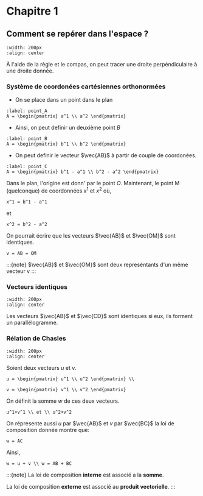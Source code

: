 # Chapitre 1 

## Comment se repérer dans l'espace ?

```{image} ./img/image1.png
:width: 200px
:align: center
```

À l'aide de la règle et le compas, on peut tracer une droite perpéndiculaire à une droite donnée.

### Système de coordonées cartésiennes orthonormées

- On se place dans un point dans le plan

```{math}
:label: point_A
A = \begin{pmatrix} a^1 \\ a^2 \end{pmatrix}
```

- Ainsi, on peut definir un deuxième point $B$

```{math}
:label: point_B
A = \begin{pmatrix} b^1 \\ b^2 \end{pmatrix}
```

- On peut definir le vecteur $\vec{AB}$ à partir de couple de coordonées.

```{math}
:label: point_C
A = \begin{pmatrix} b^1 - a^1 \\ b^2 - a^2 \end{pmatrix}
```

Dans le plan, l'origine est donn' par le point $O$. Maintenant, le point M (quelconque) de coordonnées $x^1$ et $x^2$ où,

```{math}
x^1 = b^1 - a^1
```

et 

```{math}
x^2 = b^2 - a^2
```

On pourrait écrire que les vecteurs $\vec{AB}$ et $\vec{OM}$ sont identiques.

```{math}
v = AB = OM
```

:::{note}
$\vec{AB}$ et $\vec{OM}$ sont deux represéntants d'un même vecteur v
:::

### Vecteurs identiques

```{image} ./img/image2.png
:width: 200px
:align: center
```

Les vecteurs $\vec{AB}$ et $\vec{CD}$ sont identiques si eux, ils forment un parallélogramme.


### Rélation de Chasles

```{image} ./img/image3.png
:width: 200px
:align: center
```

Soient deux vecteurs $u$ et $v$.

```{math}
u = \begin{pmatrix} u^1 \\ u^2 \end{pmatrix} \\

v = \begin{pmatrix} v^1 \\ v^2 \end{pmatrix}
```
On définit la somme $w$ de ces deux vecteurs.

```{math}
u^1+v^1 \\ et \\ u^2+v^2
```

On répresente aussi $u$ par $\vec{AB}$ et $v$ par $\vec{BC}$ la loi de composition donnée montre que:

```{math}
w = AC
```
Ainsi,
```{math}
w = u + v \\ w = AB + BC
```
:::{note}
La loi de composition $\textbf{interne}$ est associé a la $\textbf{somme}$. 


La loi de composition $\textbf{externe}$ est associé au $\textbf{produit vectorielle}$. 
:::
